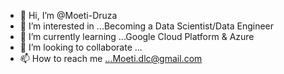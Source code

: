 - 👋 Hi, I’m @Moeti-Druza
- 👀 I’m interested in ...Becoming a Data Scientist/Data Engineer
- 🌱 I’m currently learning ...Google Cloud Platform & Azure
- 💞️ I’m looking to collaborate ...
- 📫 How to reach me ...Moeti.dlc@gmail.com

<!---
Moeti-Druza/Moeti-Druza is a ✨ special ✨ repository because its `README.md` (this file) appears on your GitHub profile.
You can click the Preview link to take a look at your changes.
--->
